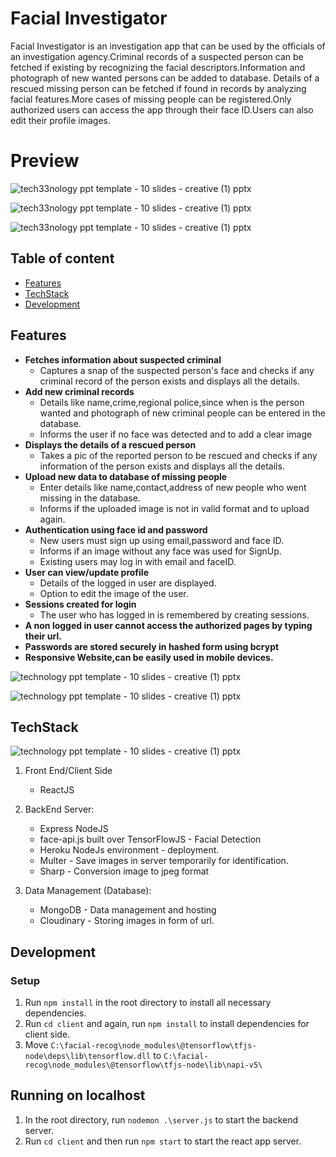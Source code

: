 # Facial Investigator

Facial Investigator is an investigation app that can be used by the officials of an investigation agency.Criminal records of a suspected person can be fetched if existing by recognizing the facial descriptors.Information and photograph of new wanted persons can be added to database. Details of a rescued missing person can be fetched if found in records by analyzing facial features.More cases of missing people can be registered.Only authorized users can access the app through their face ID.Users can also edit their profile images.

# Preview
![tech33nology ppt template - 10 slides - creative (1) pptx](https://user-images.githubusercontent.com/92640652/170768345-70c77fdc-4a26-4d54-a6a8-523c1d1ec3d2.png)

![tech33nology ppt template - 10 slides - creative (1) pptx](https://user-images.githubusercontent.com/92640652/170854655-b2442e77-74fc-4aae-9af5-3c463d555ec9.png)

![tech33nology ppt template - 10 slides - creative (1) pptx](https://user-images.githubusercontent.com/92640652/170854805-43c881d6-1918-4709-ba16-2b13e5f8afb9.png)


## Table of content
  - [Features](#features)
  - [TechStack](#techstack)
  - [Development](#development)
## Features
- **Fetches information about suspected criminal**
  - Captures a snap of the suspected person's face and checks if any criminal record of the person exists and displays all the details. 
- **Add new criminal records**
  - Details like name,crime,regional police,since when is the person wanted and photograph of new criminal people can be entered in the database.
  - Informs the user if no face was detected and to add a clear image
- **Displays the details of a rescued person**
  - Takes a pic of the reported person to be rescued and checks if any information of the person exists and displays all the details.
- **Upload new data to database of missing people**
  - Enter details like name,contact,address of new people who went missing in the database.
  - Informs if the uploaded image is not in valid format and to upload again.
- **Authentication using face id and password**
  - New users must sign up using email,password and face ID.
  - Informs if an image without any face was used for SignUp.
  - Existing users may log in with email and faceID.
- **User can view/update profile**
  - Details of the logged in user are displayed.
  - Option to edit the image of the user.
- **Sessions created for login**
  - The user who has logged in is remembered by creating sessions.
- **A non logged in user cannot access the authorized pages by typing their url.**
- **Passwords are stored securely in hashed form using bcrypt**
- **Responsive Website,can be easily used in mobile devices.**

![technology ppt template - 10 slides - creative (1) pptx](https://user-images.githubusercontent.com/92640652/170773666-2af3d9c2-89bb-4201-9250-b88db7039d3b.png)

 ![technology ppt template - 10 slides - creative (1) pptx](https://user-images.githubusercontent.com/92640652/170773848-f492e8e7-32e1-4105-af34-2d1b1fcb0cb9.png)


## TechStack
![technology ppt template - 10 slides - creative (1) pptx](https://user-images.githubusercontent.com/92640652/170867870-3d474bd6-4387-4e20-bc68-7d9b3279df24.png)

1. Front End/Client Side
   - ReactJS
   
2. BackEnd Server:
    - Express NodeJS
    - face-api.js built over TensorFlowJS - Facial Detection
    - Heroku NodeJs environment - deployment.
    - Multer - Save images in server temporarily for identification.
    - Sharp - Conversion image to jpeg format

3. Data Management (Database): 
    - MongoDB - Data management and hosting
    - Cloudinary - Storing images in form of url.
    
## Development
### Setup
1. Run `npm install` in the root directory to install all necessary dependencies.
2. Run `cd client` and again, run `npm install` to install dependencies for client side.
3. Move `C:\facial-recog\node_modules\@tensorflow\tfjs-node\deps\lib\tensorflow.dll` to `C:\facial-recog\node_modules\@tensorflow\tfjs-node\lib\napi-v5\`
## Running on localhost
1. In the root directory, run `nodemon .\server.js` to start the backend server.
2. Run `cd client` and then run `npm start` to start the react app server.



